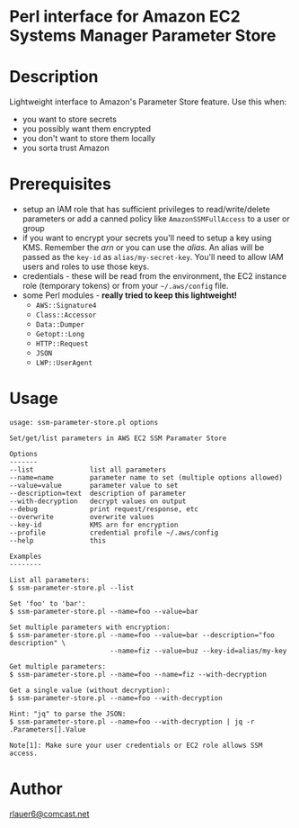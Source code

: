 # Perl interface for Amazon EC2 Systems Manager Parameter Store

# Description

Lightweight interface to Amazon's Parameter Store feature.  Use this
when:

- you want to store secrets
- you possibly want them encrypted
- you don't want to store them locally
- you sorta trust Amazon

# Prerequisites

- setup an IAM role that has sufficient privileges to
read/write/delete parameters or add a canned policy like
`AmazonSSMFullAccess` to a user or group
- if you want to encrypt your secrets you'll need to setup a key using
KMS. Remember the _arn_ or you can use the _alias_.  An alias will be
passed as the `key-id` as `alias/my-secret-key`. You'll need to allow
IAM users and roles to use those keys.
- credentials - these will be read from the environment, the EC2
instance role (temporary tokens) or from your `~/.aws/config` file.
- some Perl modules - __really tried to keep this lightweight!__
  - `AWS::Signature4`
  - `Class::Accessor`
  - `Data::Dumper`
  - `Getopt::Long`
  - `HTTP::Request`
  - `JSON`
  - `LWP::UserAgent`


# Usage

```
usage: ssm-parameter-store.pl options

Set/get/list parameters in AWS EC2 SSM Paramater Store

Options
-------
--list              list all parameters
--name=name         parameter name to set (multiple options allowed)
--value=value       parameter value to set
--description=text  description of parameter
--with-decryption   decrypt values on output
--debug             print request/response, etc
--overwrite         overwrite values
--key-id            KMS arn for encryption
--profile           credential profile ~/.aws/config
--help              this

Examples
--------

List all parameters:
$ ssm-parameter-store.pl --list

Set 'foo' to 'bar':
$ ssm-parameter-store.pl --name=foo --value=bar

Set multiple parameters with encryption:
$ ssm-parameter-store.pl --name=foo --value=bar --description="foo description" \
                         --name=fiz --value=buz --key-id=alias/my-key

Get multiple parameters:
$ ssm-parameter-store.pl --name=foo --name=fiz --with-decryption

Get a single value (without decryption):
$ ssm-parameter-store.pl --name=foo --with-decryption

Hint: "jq" to parse the JSON:
$ ssm-parameter-store.pl --name=foo --with-decryption | jq -r .Parameters[].Value

Note[1]: Make sure your user credentials or EC2 role allows SSM access.
```

# Author

rlauer6@comcast.net
